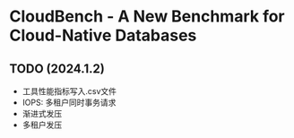 # CloudBench - A New Benchmark for Cloud-Native Databases 

## TODO (2024.1.2)
* 工具性能指标写入.csv文件
* IOPS: 多租户同时事务请求
* 渐进式发压
* 多租户发压
